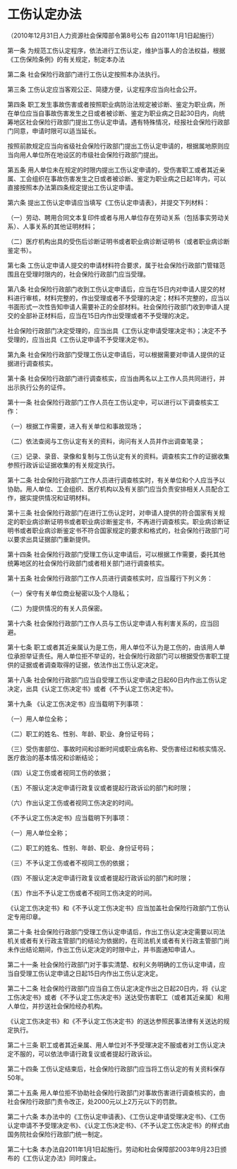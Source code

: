 # 工伤认定办法

（2010年12月31日人力资源社会保障部令第8号公布 自2011年1月1日起施行）


第一条  为规范工伤认定程序，依法进行工伤认定，维护当事人的合法权益，根据《工伤保险条例》的有关规定，制定本办法

第二条  社会保险行政部门进行工伤认定按照本办法执行。

第三条  工伤认定应当客观公正、简捷方便，认定程序应当向社会公开。

第四条  职工发生事故伤害或者按照职业病防治法规定被诊断、鉴定为职业病，所在单位应当自事故伤害发生之日或者被诊断、鉴定为职业病之日起30日内，向统筹地区社会保险行政部门提出工伤认定申请。遇有特殊情况，经报社会保险行政部门同意，申请时限可以适当延长。

按照前款规定应当向省级社会保险行政部门提出工伤认定申请的，根据属地原则应当向用人单位所在地设区的市级社会保险行政部门提出。

第五条  用人单位未在规定的时限内提出工伤认定申请的，受伤害职工或者其近亲属、工会组织在事故伤害发生之日或者被诊断、鉴定为职业病之日起1年内，可以直接按照本办法第四条规定提出工伤认定申请。

第六条  提出工伤认定申请应当填写《工伤认定申请表》，并提交下列材料：

（一）劳动、聘用合同文本复印件或者与用人单位存在劳动关系（包括事实劳动关系）、人事关系的其他证明材料；

（二）医疗机构出具的受伤后诊断证明书或者职业病诊断证明书（或者职业病诊断鉴定书）。

第七条  工伤认定申请人提交的申请材料符合要求，属于社会保险行政部门管辖范围且在受理时限内的，社会保险行政部门应当受理。

第八条  社会保险行政部门收到工伤认定申请后，应当在15日内对申请人提交的材料进行审核，材料完整的，作出受理或者不予受理的决定；材料不完整的，应当以书面形式一次性告知申请人需要补正的全部材料。社会保险行政部门收到申请人提交的全部补正材料后，应当在15日内作出受理或者不予受理的决定。

社会保险行政部门决定受理的，应当出具《工伤认定申请受理决定书》；决定不予受理的，应当出具《工伤认定申请不予受理决定书》。

第九条  社会保险行政部门受理工伤认定申请后，可以根据需要对申请人提供的证据进行调查核实。

第十条  社会保险行政部门进行调查核实，应当由两名以上工作人员共同进行，并出示执行公务的证件。

第十一条  社会保险行政部门工作人员在工伤认定中，可以进行以下调查核实工作：

（一）根据工作需要，进入有关单位和事故现场；

（二）依法查阅与工伤认定有关的资料，询问有关人员并作出调查笔录；

（三）记录、录音、录像和复制与工伤认定有关的资料。调查核实工作的证据收集参照行政诉讼证据收集的有关规定执行。

第十二条  社会保险行政部门工作人员进行调查核实时，有关单位和个人应当予以协助。用人单位、工会组织、医疗机构以及有关部门应当负责安排相关人员配合工作，据实提供情况和证明材料。

第十三条  社会保险行政部门在进行工伤认定时，对申请人提供的符合国家有关规定的职业病诊断证明书或者职业病诊断鉴定书，不再进行调查核实。职业病诊断证明书或者职业病诊断鉴定书不符合国家规定的要求和格式的，社会保险行政部门可以要求出具证据部门重新提供。

第十四条  社会保险行政部门受理工伤认定申请后，可以根据工作需要，委托其他统筹地区的社会保险行政部门或者相关部门进行调查核实。

第十五条  社会保险行政部门工作人员进行调查核实时，应当履行下列义务：

（一）保守有关单位商业秘密以及个人隐私；

（二）为提供情况的有关人员保密。

第十六条  社会保险行政部门工作人员与工伤认定申请人有利害关系的，应当回避。

第十七条  职工或者其近亲属认为是工伤，用人单位不认为是工伤的，由该用人单位承担举证责任。用人单位拒不举证的，社会保险行政部门可以根据受伤害职工提供的证据或者调查取得的证据，依法作出工伤认定决定。

第十八条  社会保险行政部门应当自受理工伤认定申请之日起60日内作出工伤认定决定，出具《认定工伤决定书》或者《不予认定工伤决定书》。

第十九条  《认定工伤决定书》应当载明下列事项：

（一）用人单位全称；

（二）职工的姓名、性别、年龄、职业、身份证号码；

（三）受伤害部位、事故时间和诊断时间或职业病名称、受伤害经过和核实情况、医疗救治的基本情况和诊断结论；

（四）认定工伤或者视同工伤的依据；

（五）不服认定决定申请行政复议或者提起行政诉讼的部门和时限；

（六）作出认定工伤或者视同工伤决定的时间。

《不予认定工伤决定书》应当载明下列事项：

（一）用人单位全称；

（二）职工的姓名、性别、年龄、职业、身份证号码；

（三）不予认定工伤或者不视同工伤的依据；

（四）不服认定决定申请行政复议或者提起行政诉讼的部门和时限；

（五）作出不予认定工伤或者不视同工伤决定的时间。

《认定工伤决定书》和《不予认定工伤决定书》应当加盖社会保险行政部门工伤认定专用印章。

第二十条  社会保险行政部门受理工伤认定申请后，作出工伤认定决定需要以司法机关或者有关行政主管部门的结论为依据的，在司法机关或者有关行政主管部门尚未作出结论期间，作出工伤认定决定的时限中止，并书面通知申请人。

第二十一条  社会保险行政部门对于事实清楚、权利义务明确的工伤认定申请，应当自受理工伤认定申请之日起15日内作出工伤认定决定。

第二十二条  社会保险行政部门应当自工伤认定决定作出之日起20日内，将《认定工伤决定书》或者《不予认定工伤决定书》送达受伤害职工（或者其近亲属）和用人单位，并抄送社会保险经办机构。

《认定工伤决定书》和《不予认定工伤决定书》的送达参照民事法律有关送达的规定执行。

第二十三条  职工或者其近亲属、用人单位对不予受理决定不服或者对工伤认定决定不服的，可以依法申请行政复议或者提起行政诉讼。

第二十四条  工伤认定结束后，社会保险行政部门应当将工伤认定的有关资料保存50年。

第二十五条  用人单位拒不协助社会保险行政部门对事故伤害进行调查核实的，由社会保险行政部门责令改正，处2000元以上2万元以下的罚款。

第二十六条  本办法中的《工伤认定申请表》、《工伤认定申请受理决定书》、《工伤认定申请不予受理决定书》、《认定工伤决定书》、《不予认定工伤决定书》的样式由国务院社会保险行政部门统一制定。

第二十七条  本办法自2011年1月1日起施行。劳动和社会保障部2003年9月23日颁布的《工伤认定办法》同时废止。
